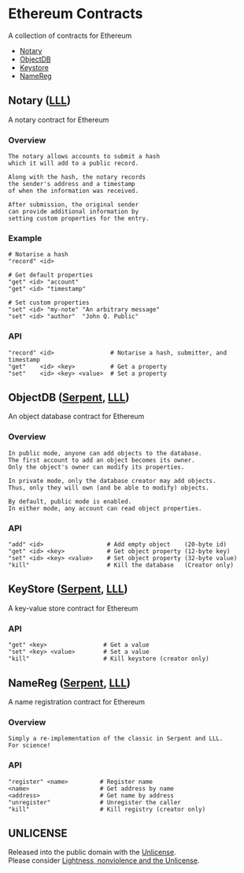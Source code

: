 
# Ethereum Contracts

A collection of contracts for Ethereum

+ [Notary](#notary-lll)
+ [ObjectDB](#objectdb-serpent-lll)
+ [Keystore](#keystore-serpent-lll)
+ [NameReg](#namereg-serpent-lll)

## Notary ([LLL](contracts/notary.lll))

A notary contract for Ethereum

### Overview

    The notary allows accounts to submit a hash
    which it will add to a public record.

    Along with the hash, the notary records
    the sender's address and a timestamp
    of when the information was received.

    After submission, the original sender
    can provide additional information by
    setting custom properties for the entry.

### Example

    # Notarise a hash
    "record" <id>

    # Get default properties
    "get" <id> "account"
    "get" <id> "timestamp"

    # Set custom properties
    "set" <id> "my-note" "An arbitrary message"
    "set" <id> "author"  "John Q. Public"

### API

    "record" <id>                # Notarise a hash, submitter, and timestamp
    "get"    <id> <key>          # Get a property
    "set"    <id> <key> <value>  # Set a property

## ObjectDB ([Serpent](contracts/objectdb.se), [LLL](contracts/objectdb.lll))

An object database contract for Ethereum

### Overview

    In public mode, anyone can add objects to the database.
    The first account to add an object becomes its owner.
    Only the object's owner can modify its properties.

    In private mode, only the database creator may add objects.
    Thus, only they will own (and be able to modify) objects.

    By default, public mode is enabled.
    In either mode, any account can read object properties.

### API

    "add" <id>                  # Add empty object    (20-byte id)
    "get" <id> <key>            # Get object property (12-byte key)
    "set" <id> <key> <value>    # Set object property (32-byte value)
    "kill"                      # Kill the database   (Creator only)

## KeyStore ([Serpent](contracts/keystore.se), [LLL](contracts/keystore.lll))

A key-value store contract for Ethereum

### API

    "get" <key>                # Get a value
    "set" <key> <value>        # Set a value
    "kill"                     # Kill keystore (creator only)

## NameReg ([Serpent](contracts/namereg.se), [LLL](contracts/namereg.lll))

A name registration contract for Ethereum

### Overview

    Simply a re-implementation of the classic in Serpent and LLL.
    For science!

### API

    "register" <name>         # Register name
    <name>                    # Get address by name
    <address>                 # Get name by address
    "unregister"              # Unregister the caller
    "kill"                    # Kill registry (creator only)

<!--
## TODO

### Voteable

    "election" <title> <duration>   # Members only, Create new election
               <contract> <data>... # (Calls contract with data on success)
    "vote" <election> <boolean>     # Members only, Vote for-or-against
    "call" <election>               # Members only, Call a vote count
    "add-member" <name> <address>   # Contract only, After election!

### Notary
-->

## UNLICENSE

Released into the public domain with the [Unlicense](http://unlicense.org/).  
Please consider [Lightness, nonviolence and the Unlicense](http://adrianshort.org/lightness-nonviolence-unlicense/).  
